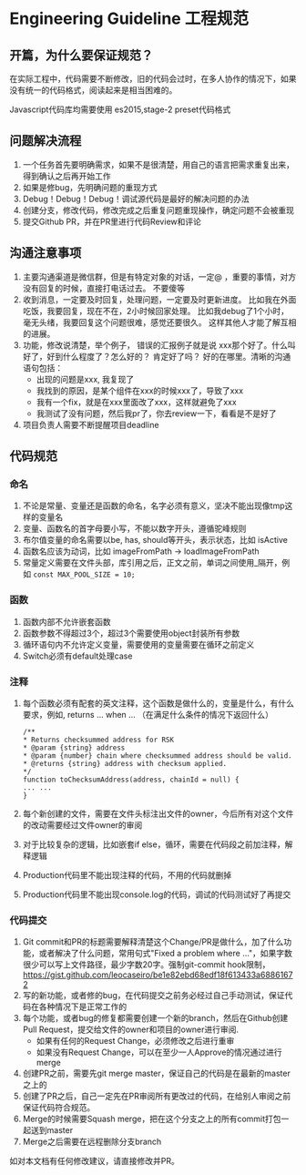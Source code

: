# Engineering Guideline 工程规范

## 开篇，为什么要保证规范？
在实际工程中，代码需要不断修改，旧的代码会过时，在多人协作的情况下，如果没有统一的代码格式，阅读起来是相当困难的。

Javascript代码库均需要使用 es2015,stage-2 preset代码格式

## 问题解决流程
1. 一个任务首先要明确需求，如果不是很清楚，用自己的语言把需求重复出来，得到确认之后再开始工作
1. 如果是修bug，先明确问题的重现方式
1. Debug！Debug！Debug！调试源代码是最好的解决问题的办法
1. 创建分支，修改代码，修改完成之后重复问题重现操作，确定问题不会被重现
1. 提交Github  PR，并在PR里进行代码Review和评论

## 沟通注意事项
1. 主要沟通渠道是微信群，但是有特定对象的对话，一定@ ，重要的事情，对方没有回复的时候，直接打电话过去。 不要傻等
1. 收到消息，一定要及时回复，处理问题，一定要及时更新进度。 比如我在外面吃饭，我要回复，现在不在，2小时候回家处理。 比如我debug了1个小时，毫无头绪，我要回复这个问题很难，感觉还要很久。 这样其他人才能了解互相的进展。
1. 功能，修改说清楚，举个例子， 错误的汇报例子就是说 xxx那个好了。什么叫好了，好到什么程度了？怎么好的？ 肯定好了吗？ 好的在哪里。清晰的沟通语句包括：
    - 出现的问题是xxx, 我复现了
    - 我找到的原因，是某个组件在xxx的时候xxx了，导致了xxx
    - 我有一个fix，就是在xxx里面改了xxx，这样就避免了xxx
    - 我测试了没有问题，然后我pr了，你去review一下，看看是不是好了
1. 项目负责人需要不断提醒项目deadline

## 代码规范
### 命名
1. 不论是常量、变量还是函数的命名，名字必须有意义，坚决不能出现像tmp这样的变量名
1. 变量、函数名的首字母要小写，不能以数字开头，遵循驼峰规则
1. 布尔值变量的命名需要以be, has, should等开头，表示状态，比如 isActive
1. 函数名应该为动词，比如 imageFromPath -> loadImageFromPath
1. 常量定义需要在文件头部，库引用之后，正文之前，单词之间使用_隔开，例如
    `const MAX_POOL_SIZE = 10;`

### 函数
1. 函数内部不允许嵌套函数
1. 函数参数不得超过3个，超过3个需要使用object封装所有参数
1. 循环语句内不允许定义变量，需要使用的变量需要在循环之前定义
1. Switch必须有default处理case

### 注释
1. 每个函数必须有配套的英文注释，这个函数是做什么的，变量是什么，有什么要求，例如, returns ... when ... （在满足什么条件的情况下返回什么）
    ```
    /**
    * Returns checksummed address for RSK
    * @param {string} address
    * @param {number} chain where checksummed address should be valid.
    * @returns {string} address with checksum applied.
    */
    function toChecksumAddress(address, chainId = null) {
    ... ...
    }
    ```

1. 每个新创建的文件，需要在文件头标注出文件的owner，今后所有对这个文件的改动需要经过文件owner的审阅
1. 对于比较复杂的逻辑，比如嵌套if else，循环，需要在代码段之前加注释，解释逻辑
1. Production代码里不能出现注释的代码，不用的代码就删掉
1. Production代码里不能出现console.log的代码，调试的代码测试好了再提交

### 代码提交
1. Git commit和PR的标题需要解释清楚这个Change/PR是做什么，加了什么功能，或者解决了什么问题，常用句式"Fixed a problem where ..."，如果字数很少可以写上文件路径，最少字数20字。强制git-commit hook限制，https://gist.github.com/leocaseiro/be1e82ebd68edf18f613433a68861672
1. 写的新功能，或者修的bug，在代码提交之前务必经过自己手动测试，保证代码在各种情况下是正常工作的
1. 每个功能，或者bug的修复都需要创建一个新的branch，然后在Github创建Pull Request，提交给文件的owner和项目的owner进行审阅.
    - 如果有任何的Request Change，必须修改之后进行重审
    - 如果没有Request Change，可以在至少一人Approve的情况通过进行merge
1. 创建PR之前，需要先git merge master，保证自己的代码是在最新的master之上的
1. 创建了PR之后，自己一定先在PR审阅所有更改过的代码，在给别人审阅之前保证代码符合规范。
1. Merge的时候需要Squash merge，把在这个分支之上的所有commit打包一起送到master
1. Merge之后需要在远程删除分支branch


如对本文档有任何修改建议，请直接修改并PR。